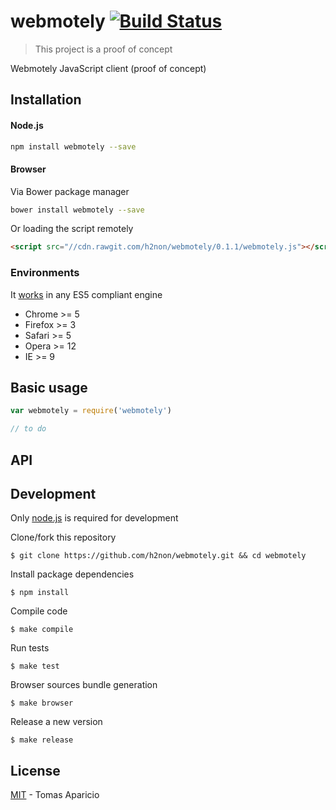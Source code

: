 # webmotely [![Build Status](https://secure.travis-ci.org/webmotely/webmotely.js.png?branch=master)][travis]

> This project is a proof of concept

Webmotely JavaScript client (proof of concept)

## Installation

#### Node.js

```bash
npm install webmotely --save
```

#### Browser

Via Bower package manager
```bash
bower install webmotely --save
```

Or loading the script remotely
```html
<script src="//cdn.rawgit.com/h2non/webmotely/0.1.1/webmotely.js"></script>
```

### Environments

It [works](http://kangax.github.io/compat-table/es5/) in any ES5 compliant engine

- Chrome >= 5
- Firefox >= 3
- Safari >= 5
- Opera >= 12
- IE >= 9

## Basic usage

```js
var webmotely = require('webmotely')
```

```js
// to do
```

## API

## Development

Only [node.js](http://nodejs.org) is required for development

Clone/fork this repository
```
$ git clone https://github.com/h2non/webmotely.git && cd webmotely
```

Install package dependencies
```
$ npm install
```

Compile code
```
$ make compile
```

Run tests
```
$ make test
```

Browser sources bundle generation
```
$ make browser
```

Release a new version
```
$ make release
```

## License

[MIT](http://opensource.org/licenses/MIT) - Tomas Aparicio

[travis]: http://travis-ci.org/webmotely/webmotely.js
[npm]: http://npmjs.org/package/webmotely.js
